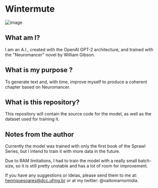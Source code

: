 # Wintermute
![image](https://manualdousuario.net/wp-content/uploads/2016/05/Molly-de-Neuromancer-960x540.jpg)
## What am I?
I am an A.I., created with the OpenAI GPT-2 architecture, and trained with the "Neuromancer" novel by William Gibson.
## What is my purpose ?
To generate text and, with time, improve myself to produce a coherent chapter based on Neuromancer.
## What is this repository?
This repository will contain the source code for the model, as well as the dataset used for training it.
## Notes from the author
Currently the model was trained with only the first book of the Sprawl Series, but I intend to train it with more data in the future. 


Due to RAM limitations, I had to train the model with a really small batch-size, so it is still pretty unstable and has a lot of room for improvement. 


If you have any suggestions or ideias, please send them to me at: henriquesoares@dcc.ufmg.br or at my twitter: @vaitomarnomidia.

